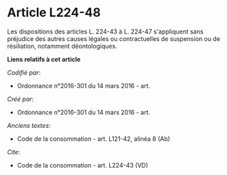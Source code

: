 # Article L224-48

Les dispositions des articles L. 224-43 à L. 224-47 s'appliquent sans préjudice des autres causes légales ou contractuelles
de suspension ou de résiliation, notamment déontologiques.

**Liens relatifs à cet article**

_Codifié par_:

  - Ordonnance n°2016-301 du 14 mars 2016 - art.

_Créé par_:

  - Ordonnance n°2016-301 du 14 mars 2016 - art.

_Anciens textes_:

  - Code de la consommation - art. L121-42, alinéa 8 (Ab)

_Cite_:

  - Code de la consommation - art. L224-43 (VD)
